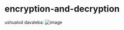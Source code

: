 # encryption-and-decryption
ushualod davaleba:
![image](https://user-images.githubusercontent.com/102294103/215603976-9b4a7f3a-d69b-43ae-9bb2-6c96aa52e2b9.png)


